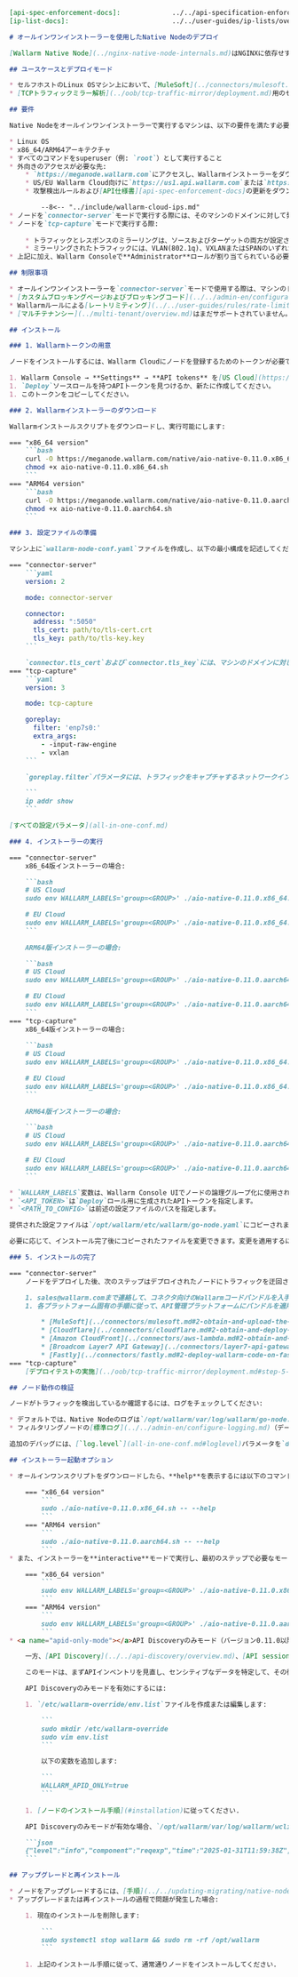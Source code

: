 ```markdown
[api-spec-enforcement-docs]:             ../../api-specification-enforcement/overview.md
[ip-list-docs]:                          ../../user-guides/ip-lists/overview.md

# オールインワンインストーラーを使用したNative Nodeのデプロイ

[Wallarm Native Node](../nginx-native-node-internals.md)はNGINXに依存せずに動作し、WallarmコネクタのセルフホストデプロイおよびTCPトラフィックミラー解析用に設計されています。オールインワンインストーラーを用いれば、Linux OSを搭載した仮想マシン上でNative Nodeを実行できます。

## ユースケースとデプロイモード

* セルフホストのLinux OSマシン上において、[MuleSoft](../connectors/mulesoft.md)、[Cloudflare](../connectors/cloudflare.md)、[Amazon CloudFront](../connectors/aws-lambda.md)、[Broadcom Layer7 API Gateway](../connectors/layer7-api-gateway.md)、[Fastly](../connectors/fastly.md)向けのコネクタソリューションの一部としてWallarmノードをデプロイする場合、インストーラーを`connector-server`モードで使用します。
* [TCPトラフィックミラー解析](../oob/tcp-traffic-mirror/deployment.md)用のセキュリティソリューションが必要な場合、インストーラーを`tcp-capture`モードで使用します。

## 要件

Native Nodeをオールインワンインストーラーで実行するマシンは、以下の要件を満たす必要があります:

* Linux OS
* x86_64/ARM64アーキテクチャ
* すべてのコマンドをsuperuser（例: `root`）として実行すること
* 外向きのアクセスが必要な先:
    * `https://meganode.wallarm.com`にアクセスし、Wallarmインストーラーをダウンロードします
    * US/EU Wallarm Cloud向けに`https://us1.api.wallarm.com`または`https://api.wallarm.com`にアクセスします
    * 攻撃検出ルールおよび[API仕様書][api-spec-enforcement-docs]の更新をダウンロードし、[allowlisted, denylisted, or graylisted][ip-list-docs]対象の国、地域、またはデータセンター向けの正確なIPアドレスを取得するため、以下のIPアドレスにもアクセス可能である必要があります

        --8<-- "../include/wallarm-cloud-ips.md"
* ノードを`connector-server`モードで実行する際には、そのマシンのドメインに対して発行された**trusted**なSSL/TLS証明書と秘密鍵をマシンにアップロードする必要があります。
* ノードを`tcp-capture`モードで実行する際:
    
    * トラフィックとレスポンスのミラーリングは、ソースおよびターゲットの両方が設定され、準備されたインスタンスがミラー対象として選択されるように構成する必要があります。トラフィックミラーリング構成のために特定のプロトコルの許可など、特定の環境要件を満たす必要があります。
    * ミラーリングされたトラフィックには、VLAN(802.1q)、VXLANまたはSPANのいずれかがタグ付けされます。
* 上記に加え、Wallarm Consoleで**Administrator**ロールが割り当てられている必要があります。

## 制限事項

* オールインワンインストーラーを`connector-server`モードで使用する際は、マシンのドメインに対して**trusted**なSSL/TLS証明書が必要です。セルフサイン証明書はまだサポートされていません。
* [カスタムブロッキングページおよびブロッキングコード](../../admin-en/configuration-guides/configure-block-page-and-code.md)の構成はまだサポートされていません。
* Wallarmルールによる[レートリミティング](../../user-guides/rules/rate-limiting.md)はサポートされていません。
* [マルチテナンシー](../multi-tenant/overview.md)はまだサポートされていません。

## インストール

### 1. Wallarmトークンの用意

ノードをインストールするには、Wallarm Cloudにノードを登録するためのトークンが必要です。トークンの用意方法は以下の通りです:

1. Wallarm Console → **Settings** → **API tokens** を[US Cloud](https://us1.my.wallarm.com/settings/api-tokens)または[EU Cloud](https://my.wallarm.com/settings/api-tokens)で開きます。
1. `Deploy`ソースロールを持つAPIトークンを見つけるか、新たに作成してください。
1. このトークンをコピーしてください。

### 2. Wallarmインストーラーのダウンロード

Wallarmインストールスクリプトをダウンロードし、実行可能にします:

=== "x86_64 version"
    ```bash
    curl -O https://meganode.wallarm.com/native/aio-native-0.11.0.x86_64.sh
    chmod +x aio-native-0.11.0.x86_64.sh
    ```
=== "ARM64 version"
    ```bash
    curl -O https://meganode.wallarm.com/native/aio-native-0.11.0.aarch64.sh
    chmod +x aio-native-0.11.0.aarch64.sh
    ```

### 3. 設定ファイルの準備

マシン上に`wallarm-node-conf.yaml`ファイルを作成し、以下の最小構成を記述してください:

=== "connector-server"
    ```yaml
    version: 2

    mode: connector-server

    connector:
      address: ":5050"
      tls_cert: path/to/tls-cert.crt
      tls_key: path/to/tls-key.key
    ```

    `connector.tls_cert`および`connector.tls_key`には、マシンのドメインに対して発行された**trusted**証明書と秘密鍵のパスを指定します。
=== "tcp-capture"
    ```yaml
    version: 3

    mode: tcp-capture

    goreplay:
      filter: 'enp7s0:'
      extra_args:
        - -input-raw-engine
        - vxlan
    ```

    `goreplay.filter`パラメータには、トラフィックをキャプチャするネットワークインターフェースを指定します。ホスト上の利用可能なネットワークインターフェースを確認するには:

    ```
    ip addr show
    ```

[すべての設定パラメータ](all-in-one-conf.md)

### 4. インストーラーの実行

=== "connector-server"
    x86_64版インストーラーの場合:

    ```bash
    # US Cloud
    sudo env WALLARM_LABELS='group=<GROUP>' ./aio-native-0.11.0.x86_64.sh -- --batch --token <API_TOKEN> --mode=connector-server --go-node-config=<PATH_TO_CONFIG> --host us1.api.wallarm.com

    # EU Cloud
    sudo env WALLARM_LABELS='group=<GROUP>' ./aio-native-0.11.0.x86_64.sh -- --batch --token <API_TOKEN> --mode=connector-server --go-node-config=<PATH_TO_CONFIG> --host api.wallarm.com
    ```
    
    ARM64版インストーラーの場合:

    ```bash
    # US Cloud
    sudo env WALLARM_LABELS='group=<GROUP>' ./aio-native-0.11.0.aarch64.sh -- --batch --token <API_TOKEN> --mode=connector-server --go-node-config=<PATH_TO_CONFIG> --host us1.api.wallarm.com

    # EU Cloud
    sudo env WALLARM_LABELS='group=<GROUP>' ./aio-native-0.11.0.aarch64.sh -- --batch --token <API_TOKEN> --mode=connector-server --go-node-config=<PATH_TO_CONFIG> --host api.wallarm.com
    ```
=== "tcp-capture"
    x86_64版インストーラーの場合:
        
    ```bash
    # US Cloud
    sudo env WALLARM_LABELS='group=<GROUP>' ./aio-native-0.11.0.x86_64.sh -- --batch --token <API_TOKEN> --mode=tcp-capture --go-node-config=<PATH_TO_CONFIG> --host us1.api.wallarm.com

    # EU Cloud
    sudo env WALLARM_LABELS='group=<GROUP>' ./aio-native-0.11.0.x86_64.sh -- --batch --token <API_TOKEN> --mode=tcp-capture --go-node-config=<PATH_TO_CONFIG> --host api.wallarm.com
    ```
    
    ARM64版インストーラーの場合:

    ```bash
    # US Cloud
    sudo env WALLARM_LABELS='group=<GROUP>' ./aio-native-0.11.0.aarch64.sh -- --batch --token <API_TOKEN> --mode=tcp-capture --go-node-config=<PATH_TO_CONFIG> --host us1.api.wallarm.com

    # EU Cloud
    sudo env WALLARM_LABELS='group=<GROUP>' ./aio-native-0.11.0.aarch64.sh -- --batch --token <API_TOKEN> --mode=tcp-capture --go-node-config=<PATH_TO_CONFIG> --host api.wallarm.com
    ```

* `WALLARM_LABELS`変数は、Wallarm Console UIでノードの論理グループ化に使用されるグループを設定します。
* `<API_TOKEN>`は`Deploy`ロール用に生成されたAPIトークンを指定します。
* `<PATH_TO_CONFIG>`は前述の設定ファイルのパスを指定します。

提供された設定ファイルは`/opt/wallarm/etc/wallarm/go-node.yaml`にコピーされます。

必要に応じて、インストール完了後にコピーされたファイルを変更できます。変更を適用するには、`sudo systemctl restart wallarm`でWallarmサービスを再起動してください。

### 5. インストールの完了

=== "connector-server"
    ノードをデプロイした後、次のステップはデプロイされたノードにトラフィックを迂回させるため、WallarmコードをAPI管理プラットフォームまたはサービスに適用することです。

    1. sales@wallarm.comまで連絡して、コネクタ向けのWallarmコードバンドルを入手します。
    1. 各プラットフォーム固有の手順に従って、API管理プラットフォームにバンドルを適用してください:

        * [MuleSoft](../connectors/mulesoft.md#2-obtain-and-upload-the-wallarm-policy-to-mulesoft-exchange)
        * [Cloudflare](../connectors/cloudflare.md#2-obtain-and-deploy-the-wallarm-worker-code)
        * [Amazon CloudFront](../connectors/aws-lambda.md#2-obtain-and-deploy-the-wallarm-lambdaedge-functions)
        * [Broadcom Layer7 API Gateway](../connectors/layer7-api-gateway.md#2-add-the-nodes-ssltls-certificate-to-the-policy-manager)
        * [Fastly](../connectors/fastly.md#2-deploy-wallarm-code-on-fastly)
=== "tcp-capture"
    [デプロイテストの実施](../oob/tcp-traffic-mirror/deployment.md#step-5-test-the-solution)を行ってください。

## ノード動作の検証

ノードがトラフィックを検出しているか確認するには、ログをチェックしてください:

* デフォルトでは、Native Nodeのログは`/opt/wallarm/var/log/wallarm/go-node.log`に出力されます。
* フィルタリングノードの[標準ログ](../../admin-en/configure-logging.md)（データがWallarm Cloudに送信されたか、攻撃が検出されたか等）は`/opt/wallarm/var/log/wallarm`ディレクトリに配置されます。

追加のデバッグには、[`log.level`](all-in-one-conf.md#loglevel)パラメータを`debug`に設定してください。

## インストーラー起動オプション

* オールインワンスクリプトをダウンロードしたら、**help**を表示するには以下のコマンドを使用できます:

    === "x86_64 version"
        ```
        sudo ./aio-native-0.11.0.x86_64.sh -- --help
        ```
    === "ARM64 version"
        ```
        sudo ./aio-native-0.11.0.aarch64.sh -- --help
        ```
* また、インストーラーを**interactive**モードで実行し、最初のステップで必要なモードを選択することもできます:

    === "x86_64 version"
        ```
        sudo env WALLARM_LABELS='group=<GROUP>' ./aio-native-0.11.0.x86_64.sh
        ```
    === "ARM64 version"
        ```
        sudo env WALLARM_LABELS='group=<GROUP>' ./aio-native-0.11.0.aarch64.sh
        ```
* <a name="apid-only-mode"></a>API Discoveryのみモード（バージョン0.11.0以降で利用可能）でノードを使用できます。このモードでは、ノードの組込み機構で検出される攻撃や、追加設定が必要な攻撃（例：クレデンシャルスタッフィング、API仕様違反試行、denylistedやgraylisted IPからの悪意あるアクティビティ等）をローカルで検出し（有効な場合はブロック）、Wallarm Cloudへはエクスポートされません。Cloud上に攻撃データが存在しないため、[Threat Replay Testing](../../vulnerability-detection/threat-replay-testing/overview.md)は機能しません。ホワイトリストに登録されたIPからのトラフィックは許可されます.

    一方、[API Discovery](../../api-discovery/overview.md)、[API session tracking](../../api-sessions/overview.md)、および[security vulnerability detection](../../about-wallarm/detecting-vulnerabilities.md)は完全に機能し、関連するセキュリティエンティティを検出し、可視化のためにCloudへアップロードします.

    このモードは、まずAPIインベントリを見直し、センシティブなデータを特定して、その後に制御された攻撃データのエクスポートを計画するユーザー向けです。ただし、攻撃エクスポートの無効化は稀であり、Wallarmは攻撃データを安全に処理し、必要に応じて[sensitive attack data masking](../../user-guides/rules/sensitive-data-rule.md)を提供します.

    API Discoveryのみモードを有効にするには:

    1. `/etc/wallarm-override/env.list`ファイルを作成または編集します:

        ```
        sudo mkdir /etc/wallarm-override
        sudo vim env.list
        ```

        以下の変数を追加します:

        ```
        WALLARM_APID_ONLY=true
        ```
    
    1. [ノードのインストール手順](#installation)に従ってください.

    API Discoveryのみモードが有効な場合、`/opt/wallarm/var/log/wallarm/wcli-out.log`のログに以下のメッセージが表示されます:

    ```json
    {"level":"info","component":"reqexp","time":"2025-01-31T11:59:38Z","message":"requests export skipped (disabled)"}
    ```

## アップグレードと再インストール

* ノードをアップグレードするには、[手順](../../updating-migrating/native-node/all-in-one.md)に従ってください.
* アップグレードまたは再インストールの過程で問題が発生した場合:

    1. 現在のインストールを削除します:

        ```
        sudo systemctl stop wallarm && sudo rm -rf /opt/wallarm
        ```
    
    1. 上記のインストール手順に従って、通常通りノードをインストールしてください.
```